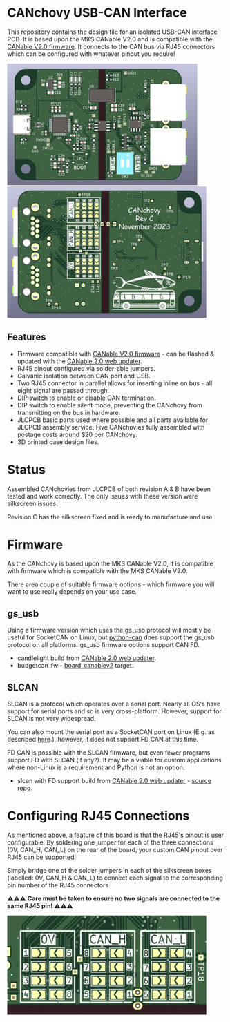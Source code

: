 # CANchovy USB-CAN Interface

This repository contains the design file for an isolated USB-CAN interface PCB. It is based upon the MKS CANable V2.0 and is compatible with the [CANable V2.0 firmware](https://github.com/normaldotcom/canable2-fw). It connects to the CAN bus via RJ45 connectors which can be configured with whatever pinout you require!


<img src="Images\PCB-Top.png" alt="PCB-Top" style="zoom: 43%;" />

<img src="Images\PCB-Bottom.png" alt="PCB-Top" style="zoom: 45%;" />

## Features

* Firmware compatible with [CANable V2.0 firmware](https://github.com/normaldotcom/canable2-fw) - can be flashed & updated with the [CANable 2.0 web updater](https://canable.io/updater/canable2.html).
* RJ45 pinout configured via solder-able jumpers.
* Galvanic isolation between CAN port and USB.
* Two RJ45 connector in parallel allows for inserting inline on bus - all eight signal are passed through.
* DIP switch to enable or disable CAN termination.
* DIP switch to enable silent mode, preventing the CANchovy from transmitting on the bus in hardware.
* JLCPCB basic parts used where possible and all parts available for JLCPCB assembly service. Five CANchovies fully assembled with postage costs around $20 per CANchovy.
* 3D printed case design files.

# Status

Assembled CANchovies from JLCPCB of both revision A & B have been tested and work correctly. The only issues with these version were silkscreen issues.

Revision C has the silkscreen fixed and is ready to manufacture and use.

# Firmware

As the CANchovy is based upon the MKS CANable V2.0, it is compatible with firmware which is compatible with the MKS CANable V2.0.

There area couple of suitable firmware options - which firmware you will want to use really depends on your use case. 

## gs_usb

Using a firmware version which uses the gs_usb protocol will mostly be useful for SocketCAN on Linux, but [python-can](https://python-can.readthedocs.io/en/stable/interfaces/gs_usb.html) does support the gs_usb protocol on all platforms. gs_usb firmware options support CAN FD.

* candlelight build from [CANable 2.0 web updater](https://canable.io/updater/canable2.html).
* budgetcan_fw - [board_canablev2](https://github.com/ryedwards/budgetcan_fw/tree/main/Portable/board_canablev2) target.

## SLCAN

SLCAN is a protocol which operates over a serial port. Nearly all OS's have support for serial ports and so is very cross-platform. However, support for SLCAN is not very widespread.

You can also mount the serial port as a SocketCAN port on Linux (E.g. as described [here](https://elinux.org/Bringing_CAN_interface_up).), however, it does not support FD CAN at this time.

FD CAN is possible with the SLCAN firmware, but even fewer programs support FD with SLCAN (if any?). It may be a viable for custom applications where non-Linux is a requirement and Python is not an option.


* slcan with FD support build from [CANable 2.0 web updater](https://canable.io/updater/canable2.html) - [source repo](https://github.com/normaldotcom/canable2-fw).

# Configuring RJ45 Connections

As mentioned above, a feature of this board is that the RJ45's pinout is user configurable. By soldering one jumper for each of the three connections (0V, CAN_H, CAN_L) on the rear of the board, your custom CAN pinout over RJ45 can be supported!

Simply bridge one of the solder jumpers in each of the silkscreen boxes (labelled: 0V, CAN_H & CAN_L) to connect each signal to the corresponding pin number of the RJ45 connectors.

__⚠⚠⚠ Care must be taken to ensure no two signals are connected to the same RJ45 pin! ⚠⚠⚠__

<img src="Images\PinMapping.png" alt="PCB-Top" style="zoom: 45%;" />
